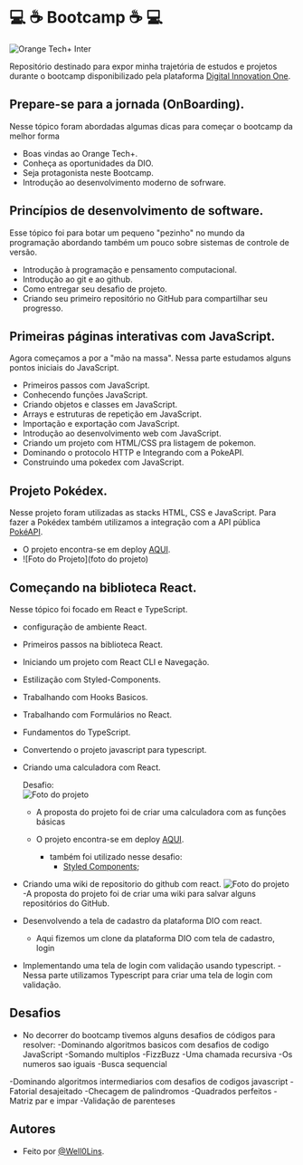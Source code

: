 # :computer: :coffee: Bootcamp :coffee: :computer:
![Orange Tech+ Inter](https://uploaddeimagens.com.br/images/004/265/955/full/intro_BC.png?1671457802)

Repositório destinado para expor minha trajetória de estudos e projetos durante o bootcamp disponibilizado 
pela plataforma [Digital Innovation One](https://www.dio.me/).

## Prepare-se para a jornada (OnBoarding).
Nesse tópico foram abordadas algumas dicas para começar o bootcamp da melhor forma
- Boas vindas ao Orange Tech+.
- Conheça as oportunidades da DIO.
- Seja protagonista neste Bootcamp.
- Introdução ao desenvolvimento moderno de sofrware.

## Princípios de desenvolvimento de software.
Esse tópico foi para botar um pequeno "pezinho" no mundo da programação abordando também um pouco sobre sistemas de controle de versão.
- Introdução à programação e pensamento computacional.
- Introdução ao git e ao github.
- Como entregar seu desafio de projeto.
- Criando seu primeiro repositório no GitHub para compartilhar seu progresso.

## Primeiras páginas interativas com JavaScript.
Agora começamos a por a "mão na massa". 
Nessa parte estudamos alguns pontos iniciais do JavaScript.
- Primeiros passos com JavaScript.
- Conhecendo funções JavaScript.
- Criando objetos e classes em JavaScript.
- Arrays e estruturas de repetição em JavaScript.
- Importação e exportação com JavaScript.
- Introdução ao desenvolvimento web com JavaScript.
- Criando um projeto com HTML/CSS pra listagem de pokemon.
- Dominando o protocolo HTTP e Integrando com a PokeAPI.
- Construindo uma pokedex com JavaScript.

## Projeto Pokédex.
Nesse projeto foram utilizadas as stacks HTML, CSS e JavaScript. Para fazer a Pokédex também utilizamos a integração com a API pública [PokéAPI](https://pokeapi.co/).
- O projeto encontra-se em deploy [AQUI](pokedexdio.netlify.app).
- ![Foto do Projeto](foto do projeto)

## Começando na biblioteca React.
Nesse tópico foi focado em React e TypeScript.
- configuração de ambiente React.
- Primeiros passos na biblioteca React.
- Iniciando um projeto com React CLI e Navegação.
- Estilização com Styled-Components.
- Trabalhando com Hooks Basicos.
- Trabalhando com Formulários no React.
- Fundamentos do TypeScript.
- Convertendo o projeto javascript para typescript.
- Criando uma calculadora com React. 
  
  Desafio: <br/>
    ![Foto do projeto](https://uploaddeimagens.com.br/images/004/266/353/thumb/Screenshot_1.png?1671471501)
  - A proposta do projeto foi de criar uma calculadora com as funções básicas
  
  - O projeto encontra-se em deploy [AQUI](calculadora-react-dio.netlify.app).
    - também foi utilizado nesse desafio:
      - [Styled Components](https://styled-components.com/);
      
 
- Criando uma wiki de repositorio do github com react.
  ![Foto do projeto](link)
  -A proposta do projeto foi de criar uma wiki para salvar alguns repositórios do GitHub.
  

- Desenvolvendo a tela de cadastro da plataforma DIO com react.
  - Aqui fizemos um clone da plataforma DIO com tela de cadastro, login 

- Implementando uma tela de login com validação usando typescript.
  -Nessa parte utilizamos Typescript para criar uma tela de login com validação.
  
 ## Desafios
 - No decorrer do bootcamp tivemos alguns desafios de códigos para resolver:
  -Dominando algoritmos basicos com desafios de codigo JavaScript
    -Somando multiplos
    -FizzBuzz
    -Uma chamada recursiva
    -Os numeros sao iguais
    -Busca sequencial 
    
  -Dominando algoritmos intermediarios com desafios de codigos javascript
    -Fatorial desajeitado
    -Checagem de palindromos
    -Quadrados perfeitos
    -Matriz par e impar
    -Validação de parenteses

## Autores

- Feito por [@Well0Lins](https://github.com/Well0Lins).
